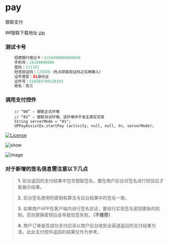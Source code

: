 # pay
银联支付

##银联下载地址
[zip](https://open.unionpay.com/ajweb/help/file/techFile?productId=3)

### 测试卡号
```java
    招商银行借记卡：6226090000000048
    手机号：18100000000
    密码：111101
    短信验证码：123456（先点获取验证码之后再输入）
    证件类型：01身份证
    证件号：510265790128303
    姓名：张三
```

### 调用支付控件
```
    // “00” – 银联正式环境
    // “01” – 银联测试环境，该环境中不发生真实交易
    String serverMode = "01";
    UPPayAssistEx.startPay (activity, null, null, tn, serverMode);
```

[![License](https://img.shields.io/badge/license-Apache%202.0-green.svg)](https://github.com/hugeterry/CoordinatorTabLayout/blob/master/LICENSE.txt)

![show](http://i0.hdslb.com/bfs/archive/2355be99b12476f855a81888cb8cefb443a91b68.jpg)

![image](http://img3.imgtn.bdimg.com/it/u=1348917219,646040232&fm=23&gp=0.jpg)

### 对于新增的签名信息需注意以下几点
> **1.** 前台返回的支付结果中包含银联签名，要在商户后台对签名进行校验后才能展示结果。
>
> **2.** 前台签名使用的密钥和算法与后台结果中的签名一致。
>
> **3.** 如果商户APP在客户端内进行签名验证，要自行实现签名密钥更新的机制，否则更换密钥后会导致验签失败。**（不推荐）**
>
> **4.** 商户订单是否成功支付应该以商户后台收到全渠道返回的支付结果为准，此处支付控件返回的结果仅作为参考。
 <br><br>